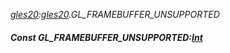 _[gles20](../../modules/gles20/gles20-module.md):[gles20](../../modules/gles20/gles20-module.md).GL\_FRAMEBUFFER\_UNSUPPORTED_
##### Const GL\_FRAMEBUFFER\_UNSUPPORTED:[Int](../../modules/wonkey/wonkey-types-int.md)
